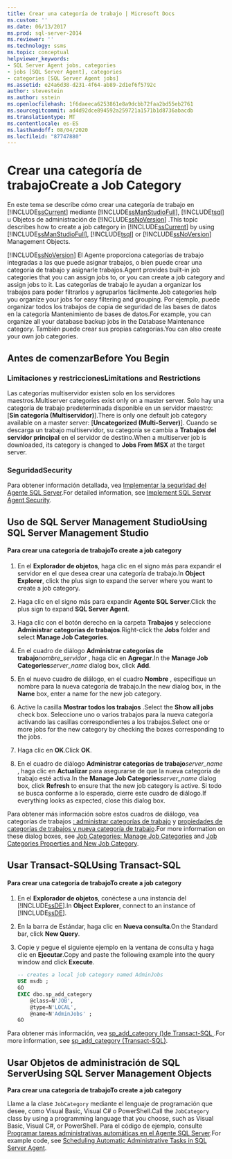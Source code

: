 ```yaml
---
title: Crear una categoría de trabajo | Microsoft Docs
ms.custom: ''
ms.date: 06/13/2017
ms.prod: sql-server-2014
ms.reviewer: ''
ms.technology: ssms
ms.topic: conceptual
helpviewer_keywords:
- SQL Server Agent jobs, categories
- jobs [SQL Server Agent], categories
- categories [SQL Server Agent jobs]
ms.assetid: e24a6d38-d231-4f64-ab89-2d1ef6f5792c
author: stevestein
ms.author: sstein
ms.openlocfilehash: 1f6daeeca6253861e8a9dcbb72faa2bd55eb2761
ms.sourcegitcommit: ad4d92dce894592a259721a1571b1d8736abacdb
ms.translationtype: MT
ms.contentlocale: es-ES
ms.lasthandoff: 08/04/2020
ms.locfileid: "87747880"
---
```

# <a name="create-a-job-category"></a><span data-ttu-id="2b840-102">Crear una categoría de trabajo</span><span class="sxs-lookup"><span data-stu-id="2b840-102">Create a Job Category</span></span>
  <span data-ttu-id="2b840-103">En este tema se describe cómo crear una categoría de trabajo en [!INCLUDE[ssCurrent](../../includes/sscurrent-md.md)] mediante [!INCLUDE[ssManStudioFull](../../includes/ssmanstudiofull-md.md)], [!INCLUDE[tsql](../../includes/tsql-md.md)] u Objetos de administración de [!INCLUDE[ssNoVersion](../../includes/ssnoversion-md.md)] .</span><span class="sxs-lookup"><span data-stu-id="2b840-103">This topic describes how to create a job category in [!INCLUDE[ssCurrent](../../includes/sscurrent-md.md)] by using [!INCLUDE[ssManStudioFull](../../includes/ssmanstudiofull-md.md)], [!INCLUDE[tsql](../../includes/tsql-md.md)] or [!INCLUDE[ssNoVersion](../../includes/ssnoversion-md.md)] Management Objects.</span></span>  
  
 [!INCLUDE[ssNoVersion](../../includes/ssnoversion-md.md)] <span data-ttu-id="2b840-104">El Agente proporciona categorías de trabajo integradas a las que puede asignar trabajos, o bien puede crear una categoría de trabajo y asignarle trabajos.</span><span class="sxs-lookup"><span data-stu-id="2b840-104">Agent provides built-in job categories that you can assign jobs to, or you can create a job category and assign jobs to it.</span></span> <span data-ttu-id="2b840-105">Las categorías de trabajo le ayudan a organizar los trabajos para poder filtrarlos y agruparlos fácilmente.</span><span class="sxs-lookup"><span data-stu-id="2b840-105">Job categories help you organize your jobs for easy filtering and grouping.</span></span> <span data-ttu-id="2b840-106">Por ejemplo, puede organizar todos los trabajos de copia de seguridad de las bases de datos en la categoría Mantenimiento de bases de datos.</span><span class="sxs-lookup"><span data-stu-id="2b840-106">For example, you can organize all your database backup jobs in the Database Maintenance category.</span></span> <span data-ttu-id="2b840-107">También puede crear sus propias categorías.</span><span class="sxs-lookup"><span data-stu-id="2b840-107">You can also create your own job categories.</span></span>  
  
 
  
##  <a name="before-you-begin"></a><a name="BeforeYouBegin"></a> <span data-ttu-id="2b840-108">Antes de comenzar</span><span class="sxs-lookup"><span data-stu-id="2b840-108">Before You Begin</span></span>  
  
###  <a name="limitations-and-restrictions"></a><a name="Restrictions"></a> <span data-ttu-id="2b840-109">Limitaciones y restricciones</span><span class="sxs-lookup"><span data-stu-id="2b840-109">Limitations and Restrictions</span></span>  
 <span data-ttu-id="2b840-110">Las categorías multiservidor existen solo en los servidores maestros.</span><span class="sxs-lookup"><span data-stu-id="2b840-110">Multiserver categories exist only on a master server.</span></span> <span data-ttu-id="2b840-111">Solo hay una categoría de trabajo predeterminada disponible en un servidor maestro: [**Sin categoría (Multiservidor)**].</span><span class="sxs-lookup"><span data-stu-id="2b840-111">There is only one default job category available on a master server: [**Uncategorized (Multi-Server)**].</span></span> <span data-ttu-id="2b840-112">Cuando se descarga un trabajo multiservidor, su categoría se cambia a **Trabajos del servidor principal** en el servidor de destino.</span><span class="sxs-lookup"><span data-stu-id="2b840-112">When a multiserver job is downloaded, its category is changed to **Jobs From MSX** at the target server.</span></span>  
  
###  <a name="security"></a><a name="Security"></a> <span data-ttu-id="2b840-113">Seguridad</span><span class="sxs-lookup"><span data-stu-id="2b840-113">Security</span></span>  
 <span data-ttu-id="2b840-114">Para obtener información detallada, vea [Implementar la seguridad del Agente SQL Server](implement-sql-server-agent-security.md).</span><span class="sxs-lookup"><span data-stu-id="2b840-114">For detailed information, see [Implement SQL Server Agent Security](implement-sql-server-agent-security.md).</span></span>  
  
##  <a name="using-sql-server-management-studio"></a><a name="SSMS"></a> <span data-ttu-id="2b840-115">Uso de SQL Server Management Studio</span><span class="sxs-lookup"><span data-stu-id="2b840-115">Using SQL Server Management Studio</span></span>  
  
#### <a name="to-create-a-job-category"></a><span data-ttu-id="2b840-116">Para crear una categoría de trabajo</span><span class="sxs-lookup"><span data-stu-id="2b840-116">To create a job category</span></span>  
  
1.  <span data-ttu-id="2b840-117">En el **Explorador de objetos**, haga clic en el signo más para expandir el servidor en el que desea crear una categoría de trabajo.</span><span class="sxs-lookup"><span data-stu-id="2b840-117">In **Object Explorer**, click the plus sign to expand the server where you want to create a job category.</span></span>  
  
2.  <span data-ttu-id="2b840-118">Haga clic en el signo más para expandir **Agente SQL Server**.</span><span class="sxs-lookup"><span data-stu-id="2b840-118">Click the plus sign to expand **SQL Server Agent**.</span></span>  
  
3.  <span data-ttu-id="2b840-119">Haga clic con el botón derecho en la carpeta **Trabajos** y seleccione **Administrar categorías de trabajos**.</span><span class="sxs-lookup"><span data-stu-id="2b840-119">Right-click the **Jobs** folder and select **Manage Job Categories**.</span></span>  
  
4.  <span data-ttu-id="2b840-120">En el cuadro de diálogo **Administrar categorías de trabajo**_nombre_servidor_ , haga clic en **Agregar**.</span><span class="sxs-lookup"><span data-stu-id="2b840-120">In the **Manage Job Categories**_server_name_ dialog box, click **Add**.</span></span>  
  
5.  <span data-ttu-id="2b840-121">En el nuevo cuadro de diálogo, en el cuadro **Nombre** , especifique un nombre para la nueva categoría de trabajo.</span><span class="sxs-lookup"><span data-stu-id="2b840-121">In the new dialog box, in the **Name** box, enter a name for the new job category.</span></span>  
  
6.  <span data-ttu-id="2b840-122">Active la casilla **Mostrar todos los trabajos** .</span><span class="sxs-lookup"><span data-stu-id="2b840-122">Select the **Show all jobs** check box.</span></span> <span data-ttu-id="2b840-123">Seleccione uno o varios trabajos para la nueva categoría activando las casillas correspondientes a los trabajos.</span><span class="sxs-lookup"><span data-stu-id="2b840-123">Select one or more jobs for the new category by checking the boxes corresponding to the jobs.</span></span>  
  
7.  <span data-ttu-id="2b840-124">Haga clic en **OK**.</span><span class="sxs-lookup"><span data-stu-id="2b840-124">Click **OK**.</span></span>  
  
8.  <span data-ttu-id="2b840-125">En el cuadro de diálogo **Administrar categorías de trabajo**_server_name_ , haga clic en **Actualizar** para asegurarse de que la nueva categoría de trabajo esté activa.</span><span class="sxs-lookup"><span data-stu-id="2b840-125">In the **Manage Job Categories**_server_name_ dialog box, click **Refresh** to ensure that the new job category is active.</span></span> <span data-ttu-id="2b840-126">Si todo se busca conforme a lo esperado, cierre este cuadro de diálogo.</span><span class="sxs-lookup"><span data-stu-id="2b840-126">If everything looks as expected, close this dialog box.</span></span>  
  
 <span data-ttu-id="2b840-127">Para obtener más información sobre estos cuadros de diálogo, vea categorías de trabajos [: administrar categorías de trabajo](job-categories-manage-job-categories.md) y [propiedades de categorías de trabajos y nueva categoría de trabajo](job-categories-properties-new-job-category.md).</span><span class="sxs-lookup"><span data-stu-id="2b840-127">For more information on these dialog boxes, see [Job Categories: Manage Job Categories](job-categories-manage-job-categories.md) and [Job Categories Properties and New Job Category](job-categories-properties-new-job-category.md).</span></span>  

##  <a name="using-transact-sql"></a><a name="TSQL"></a> <span data-ttu-id="2b840-128">Usar Transact-SQL</span><span class="sxs-lookup"><span data-stu-id="2b840-128">Using Transact-SQL</span></span>  
  
#### <a name="to-create-a-job-category"></a><span data-ttu-id="2b840-129">Para crear una categoría de trabajo</span><span class="sxs-lookup"><span data-stu-id="2b840-129">To create a job category</span></span>  
  
1.  <span data-ttu-id="2b840-130">En el **Explorador de objetos**, conéctese a una instancia del [!INCLUDE[ssDE](../../includes/ssde-md.md)].</span><span class="sxs-lookup"><span data-stu-id="2b840-130">In **Object Explorer**, connect to an instance of [!INCLUDE[ssDE](../../includes/ssde-md.md)].</span></span>  
  
2.  <span data-ttu-id="2b840-131">En la barra de Estándar, haga clic en **Nueva consulta**.</span><span class="sxs-lookup"><span data-stu-id="2b840-131">On the Standard bar, click **New Query**.</span></span>  
  
3.  <span data-ttu-id="2b840-132">Copie y pegue el siguiente ejemplo en la ventana de consulta y haga clic en **Ejecutar**.</span><span class="sxs-lookup"><span data-stu-id="2b840-132">Copy and paste the following example into the query window and click **Execute**.</span></span>  
  
    ```sql
    -- creates a local job category named AdminJobs   
    USE msdb ;  
    GO  
    EXEC dbo.sp_add_category  
        @class=N'JOB',  
        @type=N'LOCAL',  
        @name=N'AdminJobs' ;  
    GO  
    ```  
  
 <span data-ttu-id="2b840-133">Para obtener más información, vea [sp_add_category &#40;&#41;de Transact-SQL ](/sql/relational-databases/system-stored-procedures/sp-add-category-transact-sql).</span><span class="sxs-lookup"><span data-stu-id="2b840-133">For more information, see [sp_add_category &#40;Transact-SQL&#41;](/sql/relational-databases/system-stored-procedures/sp-add-category-transact-sql).</span></span>  

##  <a name="using-sql-server-management-objects"></a><a name="SMO"></a><span data-ttu-id="2b840-134">Usar Objetos de administración de SQL Server</span><span class="sxs-lookup"><span data-stu-id="2b840-134">Using SQL Server Management Objects</span></span>  
 <span data-ttu-id="2b840-135">**Para crear una categoría de trabajo**</span><span class="sxs-lookup"><span data-stu-id="2b840-135">**To create a job category**</span></span>  
  
 <span data-ttu-id="2b840-136">Llame a la clase `JobCategory` mediante el lenguaje de programación que desee, como Visual Basic, Visual C# o PowerShell.</span><span class="sxs-lookup"><span data-stu-id="2b840-136">Call the `JobCategory` class by using a programming language that you choose, such as Visual Basic, Visual C#, or PowerShell.</span></span> <span data-ttu-id="2b840-137">Para el código de ejemplo, consulte [Programar tareas administrativas automáticas en el Agente SQL Server](sql-server-agent.md).</span><span class="sxs-lookup"><span data-stu-id="2b840-137">For example code, see [Scheduling Automatic Administrative Tasks in SQL Server Agent](sql-server-agent.md).</span></span>  
